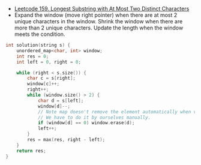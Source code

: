 - [Leetcode 159. Longest Substring with At Most Two Distinct Characters](https://leetcode.ca/all/159.html)
- Expand the window (move right pointer) when there are at most 2 unique characters in the window. Shrink the window when there are more than 2 unique characters. Update the length when the window meets the condition. 

```cpp
int solution(string s) {
    unordered_map<char, int> window;
    int res = 0;
    int left = 0, right = 0;

    while (right < s.size()) {
        char c = s[right];
        window[c]++;
        right++;
        while (window.size() > 2) {
            char d = s[left];
            window[d]--;
            // Note map doesn't remove the element automatically when value == 0.
            // We have to do it by ourselves manually.
            if (window[d] == 0) window.erase(d);
            left++;
        }
        res = max(res, right - left);
    }
    return res;
}
```